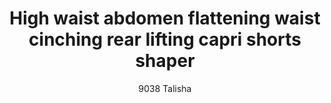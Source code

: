 ---
layout: product
title: High waist abdomen flattening waist cinching rear lifting capri shorts shaper
subtitle: 9038 Talisha
price: '38.00'
feature_image: 
  - /shaping-lingerie/9038-front.png
  - /shaping-lingerie/9038-beige-side.png
categories: 
  - Tummy & Waist
  - Rear & Hips
  - thighs & legs
  - shorts & leggings
---